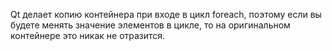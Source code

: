 Qt
делает копию контейнера при входе в цикл
foreach,
поэтому если вы будете менять
значение элементов в цикле, то на оригинальном контейнере это никак не отразится.